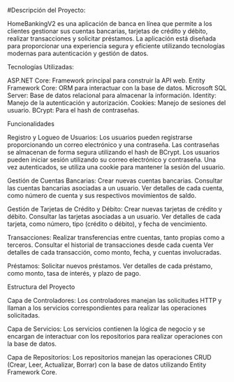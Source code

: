 #Descripción del Proyecto:

HomeBankingV2 es una aplicación de banca en línea que permite a los clientes gestionar sus cuentas bancarias, tarjetas de crédito y débito, realizar transacciones y solicitar préstamos. La aplicación está diseñada para proporcionar una experiencia segura y eficiente utilizando tecnologías modernas para autenticación y gestión de datos.

Tecnologías Utilizadas:

ASP.NET Core: Framework principal para construir la API web.
Entity Framework Core: ORM para interactuar con la base de datos.
Microsoft SQL Server: Base de datos relacional para almacenar la información.
Identity: Manejo de la autenticación y autorización.
Cookies: Manejo de sesiones del usuario.
BCrypt: Para el hash de contraseñas.

Funcionalidades

Registro y Logueo de Usuarios:
Los usuarios pueden registrarse proporcionando un correo electrónico y una contraseña.
Las contraseñas se almacenan de forma segura utilizando el hash de BCrypt.
Los usuarios pueden iniciar sesión utilizando su correo electrónico y contraseña.
Una vez autenticados, se utiliza una cookie para mantener la sesión del usuario.

Gestión de Cuentas Bancarias:
Crear nuevas cuentas bancarias.
Consultar las cuentas bancarias asociadas a un usuario.
Ver detalles de cada cuenta, como número de cuenta y sus respectivos movimientos de saldo.

Gestión de Tarjetas de Crédito y Débito:
Crear nuevas tarjetas de crédito y débito.
Consultar las tarjetas asociadas a un usuario.
Ver detalles de cada tarjeta, como número, tipo (crédito o débito), y fecha de vencimiento.

Transacciones:
Realizar transferencias entre cuentas, tanto propias como a terceros.
Consultar el historial de transacciones desde cada cuenta
Ver detalles de cada transacción, como monto, fecha, y cuentas involucradas.

Préstamos:
Solicitar nuevos préstamos.
Ver detalles de cada préstamo, como monto, tasa de interés, y plazo de pago.

Estructura del Proyecto

Capa de Controladores:
Los controladores manejan las solicitudes HTTP y llaman a los servicios correspondientes para realizar las operaciones solicitadas.

Capa de Servicios:
Los servicios contienen la lógica de negocio y se encargan de interactuar con los repositorios para realizar operaciones con la base de datos.

Capa de Repositorios:
Los repositorios manejan las operaciones CRUD (Crear, Leer, Actualizar, Borrar) con la base de datos utilizando Entity Framework Core.
